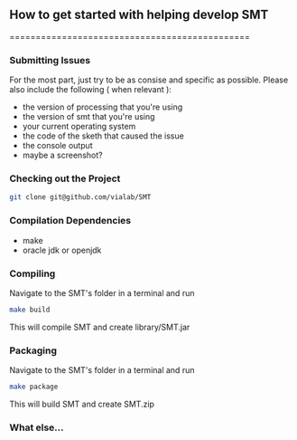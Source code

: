 ## How to get started with helping develop SMT

==============================================


### Submitting Issues
For the most part, just try to be as consise and specific as possible. Please also include the following ( when relevant ):
 * the version of processing that you're using
 * the version of smt that you're using
 * your current operating system
 * the code of the sketh that caused the issue
 * the console output
 * maybe a screenshot?

### Checking out the Project
```bash
git clone git@github.com/vialab/SMT
```
### Compilation Dependencies
 * make
 * oracle jdk or openjdk

### Compiling
Navigate to the SMT's folder in a terminal and run
```bash
make build
```
This will compile SMT and create library/SMT.jar

### Packaging
Navigate to the SMT's folder in a terminal and run
```bash
make package
```
This will build SMT and create SMT.zip

### What else...

